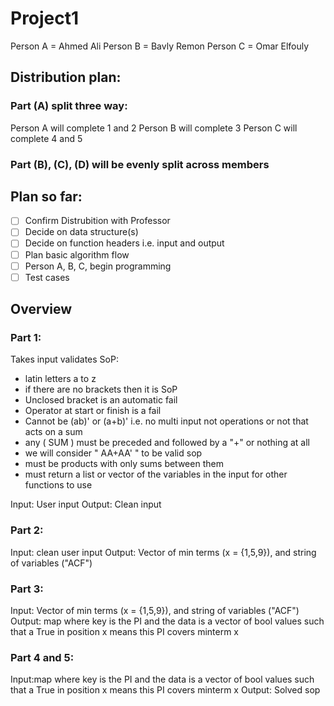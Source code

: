 # Project1

Person A = Ahmed Ali
Person B = Bavly Remon
Person C = Omar Elfouly

## Distribution plan:

### Part (A) split three way:

Person A will complete 1 and 2
Person B will complete 3
Person C will complete 4 and 5

### Part (B), (C), (D) will be evenly split across members

## Plan so far:

- [ ] Confirm Distrubition with Professor
- [ ] Decide on data structure(s)
- [ ] Decide on function headers i.e. input and output
- [ ] Plan basic algorithm flow
- [ ] Person A, B, C, begin programming
- [ ] Test cases

## Overview
### Part 1:
Takes input validates SoP:
- latin letters a to z
- if there are no brackets then it is SoP
- Unclosed bracket is an automatic fail
- Operator at start or finish is a fail
- Cannot be (ab)' or (a+b)' i.e. no multi input not operations or not that acts on a sum
- any ( SUM ) must be preceded and followed by a "+" or nothing at all 
- we will consider " AA+AA' " to be valid sop
- must be products with only sums between them
- must return a list or vector of the variables in the input for other functions to use

Input: User input
Output: Clean input

### Part 2:
Input: clean user input
Output: Vector of min terms (x = {1,5,9}), and string of variables ("ACF")

### Part 3:
Input: Vector of min terms (x = {1,5,9}), and string of variables ("ACF")
Output: map where key is the PI and the data is a vector of bool values such that a True in position x means this PI covers minterm x

### Part 4 and 5:
Input:map where key is the PI and the data is a vector of bool values such that a True in position x means this PI covers minterm x
Output: Solved sop

